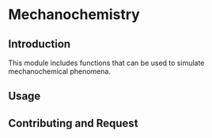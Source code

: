 # Mechanochemistry

## Introduction
This module includes functions that can be used to simulate mechanochemical phenomena. 

## Usage

## Contributing and Request
